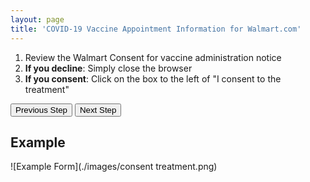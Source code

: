 ```yaml
---
layout: page
title: 'COVID-19 Vaccine Appointment Information for Walmart.com'
---
```


1. Review the Walmart Consent for vaccine administration notice
2. **If you decline**: Simply close the browser
3. **If you consent**: Click on the box to the left of "I consent to the treatment"

[<button>Previous Step</button>](./consent)
[<button>Next Step</button>](./consent-registry)

## Example

![Example Form](./images/consent treatment.png)
